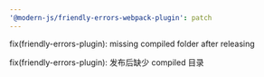 ```yaml
---
'@modern-js/friendly-errors-webpack-plugin': patch
---
```


fix(friendly-errors-plugin): missing compiled folder after releasing

fix(friendly-errors-plugin): 发布后缺少 compiled 目录
